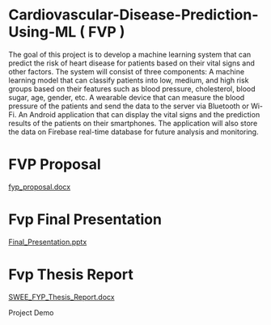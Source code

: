# Cardiovascular-Disease-Prediction-Using-ML ( FVP )


The goal of this project is to develop a machine learning system that can predict the risk of heart disease for patients based on their vital signs and other factors. The system will consist of three components:
A machine learning model that can classify patients into low, medium, and high risk groups based on their features such as blood pressure, cholesterol, blood sugar, age, gender, etc.
A wearable device that can measure the blood pressure of the patients and send the data to the server via Bluetooth or Wi-Fi.
An Android application that can display the vital signs and the prediction results of the patients on their smartphones. The application will also store the data on Firebase real-time database for future analysis and monitoring.

# FVP Proposal 

[fyp_proposal.docx](https://github.com/waqarali-pythonista/Cardiovascular-Disease-Prediction-Using-ML/files/15157094/fyp_proposal.docx)




# Fvp Final Presentation 

[Final_Presentation.pptx](https://github.com/waqarali-pythonista/Cardiovascular-Disease-Prediction-Using-ML/files/15157099/Final_Presentation.pptx)


# Fvp Thesis Report 



[SWEE_FYP_Thesis_Report.docx](https://github.com/waqarali-pythonista/Cardiovascular-Disease-Prediction-Using-ML/files/15157103/SWEE_FYP_Thesis_Report.docx)


Project Demo 











